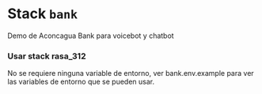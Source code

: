 # Stack `bank`

Demo de Aconcagua Bank para voicebot y chatbot


### Usar stack rasa_312



No se requiere ninguna variable de entorno, ver bank.env.example para ver las variables de entorno que se pueden usar.

